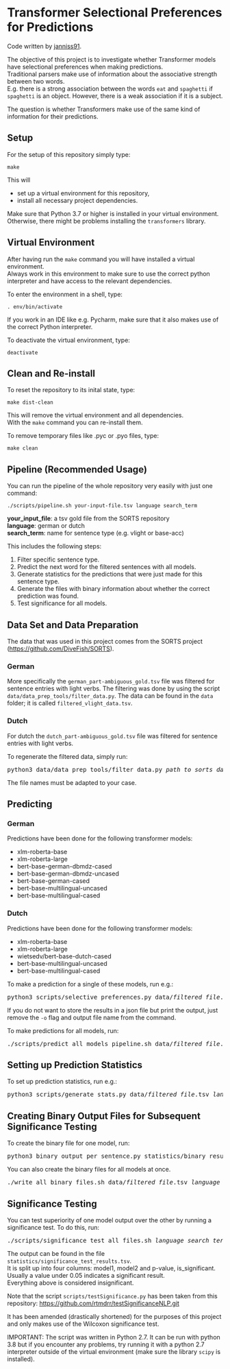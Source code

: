 # Transformer Selectional Preferences for Predictions
Code written by [janniss91](https://github.com/janniss91/).


The objective of this project is to investigate whether Transformer models have selectional preferences when making predictions.  
Traditional parsers make use of information about the associative strength between two words.  
E.g. there is a strong association between the words `eat` and `spaghetti` if `spaghetti` is an object. However, there is a weak association if it is a subject.

The question is whether Transformers make use of the same kind of information for their predictions.

## Setup

For the setup of this repository simply type:

    make

This will

- set up a virtual environment for this repository,
- install all necessary project dependencies.

Make sure that Python 3.7 or higher is installed in your virtual environment. Otherwise, there might be problems installing the `transformers` library.

## Virtual Environment

After having run the `make` command you will have installed a virtual environment.  
Always work in this environment to make sure to use the correct python interpreter and have access to the relevant dependencies.

To enter the environment in a shell, type:

    . env/bin/activate

If you work in an IDE like e.g. Pycharm, make sure that it also makes use of the correct Python interpreter.

To deactivate the virtual environment, type:

    deactivate

## Clean and Re-install

To reset the repository to its inital state, type:

    make dist-clean

This will remove the virtual environment and all dependencies.  
With the `make` command you can re-install them.

To remove temporary files like .pyc or .pyo files, type:

    make clean

## Pipeline (Recommended Usage)

You can run the pipeline of the whole repository very easily with just one command:

    ./scripts/pipeline.sh your-input-file.tsv language search_term

**your_input_file**: a tsv gold file from the SORTS repository  
**language**: german or dutch  
**search_term**: name for sentence type (e.g. vlight or base-acc)

This includes the following steps:

1. Filter specific sentence type.
2. Predict the next word for the filtered sentences with all models.
3. Generate statistics for the predictions that were just made for this sentence type.
4. Generate the files with binary information about whether the correct prediction was found.
5. Test significance for all models.

## Data Set and Data Preparation

The data that was used in this project comes from the SORTS project (https://github.com/DiveFish/SORTS).

### German

More specifically the `german_part-ambiguous_gold.tsv` file was filtered for sentence entries with light verbs.
The filtering was done by using the script `data/data_prep_tools/filter_data.py`.
The data can be found in the `data` folder; it is called `filtered_vlight_data.tsv`.

### Dutch

For dutch the `dutch_part-ambiguous_gold.tsv` file was filtered for sentence entries with light verbs.

To regenerate the filtered data, simply run:

<pre>
python3 data/data_prep_tools/filter_data.py <i>path_to_sorts_data</i>.tsv data/<i>filtered_file</i>.tsv <i>language</i> <i>search_term</i>
</pre>

The file names must be adapted to your case.

## Predicting

### German

Predictions have been done for the following transformer models:

- xlm-roberta-base
- xlm-roberta-large
- bert-base-german-dbmdz-cased
- bert-base-german-dbmdz-uncased
- bert-base-german-cased
- bert-base-multilingual-uncased
- bert-base-multilingual-cased

### Dutch

Predictions have been done for the following transformer models:

- xlm-roberta-base
- xlm-roberta-large
- wietsedv/bert-base-dutch-cased
- bert-base-multilingual-uncased
- bert-base-multilingual-cased

To make a prediction for a single of these models, run e.g.:

<pre>
python3 scripts/selective_preferences.py data/<i>filtered_file</i>.tsv -m xlm-roberta-base -o predictions/<i>name_of_output_file</i>.json
</pre>

If you do not want to store the results in a json file but print the output, just remove the `-o` flag and output file name from the command.

To make predictions for all models, run:
<pre>
./scripts/predict_all_models_pipeline.sh data/<i>filtered_file</i>.tsv <i>language</i> <i>search_term</i>
</pre>

## Setting up Prediction Statistics

To set up prediction statistics, run e.g.:

<pre>
python3 scripts/generate_stats.py data/<i>filtered_file</i>.tsv <i>language</i> <i>search_term</i>
</pre>

## Creating Binary Output Files for Subsequent Significance Testing

To create the binary file for one model, run:

<pre>
python3 binary_output_per_sentence.py statistics/binary_results/prediction_file.json data/<i>filtered_file</i>.tsv <i>binary_output_file</i>
</pre>

You can also create the binary files for all models at once.

<pre>
./write_all_binary_files.sh data/<i>filtered_file</i>.tsv <i>language</i> <i>search_term</i>
</pre>

## Significance Testing

You can test superiority of one model output over the other by running a significance test. To do this, run:

<pre>
./scripts/significance_test_all_files.sh <i>language</i> <i>search_term</i>
</pre>

The output can be found in the file ```statistics/significance_test_results.tsv```.  
It is split up into four columns: model1, model2 and p-value, is_significant.  
Usually a value under 0.05 indicates a significant result.  
Everything above is considered insignificant.

Note that the script ```scripts/testSignificance.py``` has been taken from this repository: https://github.com/rtmdrr/testSignificanceNLP.git

It has been amended (drastically shortened) for the purposes of this project and only makes use of the Wilcoxon significance test.  

IMPORTANT: The script was written in Python 2.7. It can be run with python 3.8 but if you encounter any problems, try running it with a python 2.7 interpreter outside of the virtual environment (make sure the library ```scipy``` is installed).
